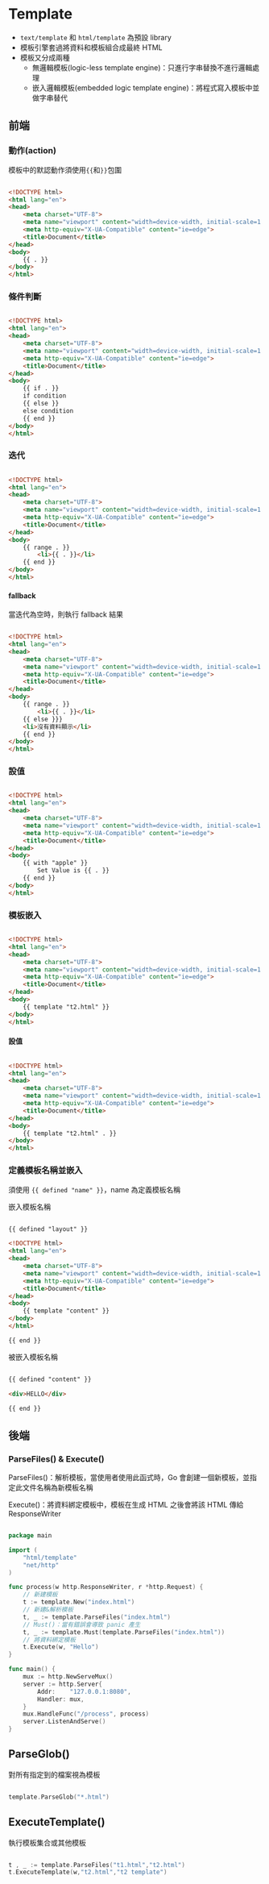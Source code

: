 # Template

* `text/template` 和 `html/template` 為預設 library
* 模板引擎套過將資料和模板組合成最終 HTML
* 模板又分成兩種
    * 無邏輯模板(logic-less template engine)：只進行字串替換不進行邏輯處理
    * 嵌入邏輯模板(embedded logic template engine)：將程式寫入模板中並做字串替代

## 前端

### 動作(action)

模板中的默認動作須使用`{{`和`}}`包圍

```HTML

<!DOCTYPE html>
<html lang="en">
<head>
    <meta charset="UTF-8">
    <meta name="viewport" content="width=device-width, initial-scale=1.0">
    <meta http-equiv="X-UA-Compatible" content="ie=edge">
    <title>Document</title>
</head>
<body>
    {{ . }}
</body>
</html>

```

### 條件判斷

```HTML

<!DOCTYPE html>
<html lang="en">
<head>
    <meta charset="UTF-8">
    <meta name="viewport" content="width=device-width, initial-scale=1.0">
    <meta http-equiv="X-UA-Compatible" content="ie=edge">
    <title>Document</title>
</head>
<body>
    {{ if . }}
    if condition
    {{ else }}
    else condition
    {{ end }}
</body>
</html>

```

### 迭代

```HTML

<!DOCTYPE html>
<html lang="en">
<head>
    <meta charset="UTF-8">
    <meta name="viewport" content="width=device-width, initial-scale=1.0">
    <meta http-equiv="X-UA-Compatible" content="ie=edge">
    <title>Document</title>
</head>
<body>
    {{ range . }}
        <li>{{ . }}</li>
    {{ end }}
</body>
</html>

```

#### fallback

當迭代為空時，則執行 fallback 結果

```HTML

<!DOCTYPE html>
<html lang="en">
<head>
    <meta charset="UTF-8">
    <meta name="viewport" content="width=device-width, initial-scale=1.0">
    <meta http-equiv="X-UA-Compatible" content="ie=edge">
    <title>Document</title>
</head>
<body>
    {{ range . }}
        <li>{{ . }}</li>
    {{ else }}}
    <li>沒有資料顯示</li>
    {{ end }}
</body>
</html>

```

### 設值


```HTML

<!DOCTYPE html>
<html lang="en">
<head>
    <meta charset="UTF-8">
    <meta name="viewport" content="width=device-width, initial-scale=1.0">
    <meta http-equiv="X-UA-Compatible" content="ie=edge">
    <title>Document</title>
</head>
<body>
    {{ with "apple" }}
        Set Value is {{ . }}
    {{ end }}
</body>
</html>

```

### 模板嵌入

```HTML

<!DOCTYPE html>
<html lang="en">
<head>
    <meta charset="UTF-8">
    <meta name="viewport" content="width=device-width, initial-scale=1.0">
    <meta http-equiv="X-UA-Compatible" content="ie=edge">
    <title>Document</title>
</head>
<body>
    {{ template "t2.html" }}
</body>
</html>

```

#### 設值


```HTML

<!DOCTYPE html>
<html lang="en">
<head>
    <meta charset="UTF-8">
    <meta name="viewport" content="width=device-width, initial-scale=1.0">
    <meta http-equiv="X-UA-Compatible" content="ie=edge">
    <title>Document</title>
</head>
<body>
    {{ template "t2.html" . }}
</body>
</html>

```

### 定義模板名稱並嵌入

須使用 `{{ defined "name" }}`，name 為定義模板名稱

嵌入模板名稱

```html

{{ defined "layout" }}

<!DOCTYPE html>
<html lang="en">
<head>
    <meta charset="UTF-8">
    <meta name="viewport" content="width=device-width, initial-scale=1.0">
    <meta http-equiv="X-UA-Compatible" content="ie=edge">
    <title>Document</title>
</head>
<body>
    {{ template "content" }}
</body>
</html>

{{ end }}

```

被嵌入模板名稱

```html

{{ defined "content" }}

<div>HELLO</div>

{{ end }}

```

## 後端

### ParseFiles() & Execute()

ParseFiles()：解析模板，當使用者使用此函式時，Go 會創建一個新模板，並指定此文件名稱為新模板名稱

Execute()：將資料綁定模板中，模板在生成 HTML 之後會將該 HTML 傳給 ResponseWriter

```go

package main

import (
	"html/template"
	"net/http"
)

func process(w http.ResponseWriter, r *http.Request) {
    // 新建模板
    t := template.New("index.html")
    // 新建&解析模板
    t, _ := template.ParseFiles("index.html")
    // Must()：當有錯誤會導致 panic 產生
    t, _ := template.Must(template.ParseFiles("index.html"))
    // 將資料綁定模板
	t.Execute(w, "Hello")
}

func main() {
	mux := http.NewServeMux()
	server := http.Server{
		Addr:    "127.0.0.1:8080",
		Handler: mux,
	}
	mux.HandleFunc("/process", process)
	server.ListenAndServe()
}


```

## ParseGlob()

對所有指定到的檔案視為模板

```go

template.ParseGlob("*.html")

```

## ExecuteTemplate()

執行模板集合或其他模板

```go

t , _ := template.ParseFiles("t1.html","t2.html")
t.ExecuteTemplate(w,"t2.html","t2 template")


```